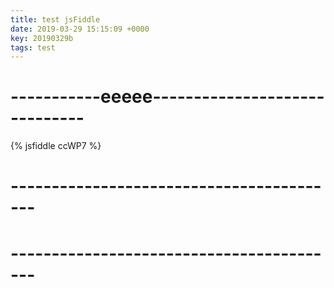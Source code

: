 ```yaml
---
title: test jsFiddle
date: 2019-03-29 15:15:09 +0000
key: 20190329b
tags: test
---
```


# -----------eeeee------------------------------

{% jsfiddle ccWP7 %}

# -----------------------------------------



# -----------------------------------------
